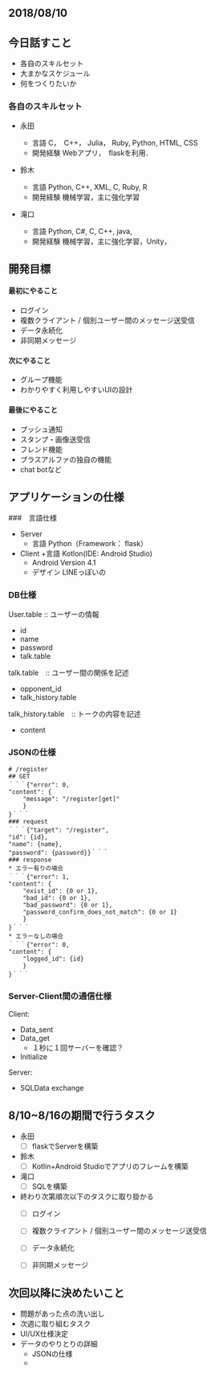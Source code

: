 
## 2018/08/10

## 今日話すこと
+ 各自のスキルセット
+ 大まかなスケジュール
+ 何をつくりたいか

### 各自のスキルセット
+ 永田
  + 言語
    C，　C++， Julia， Ruby, Python, HTML, CSS
  + 開発経験
    Webアプリ，　flaskを利用．

+ 鈴木
  + 言語
    Python, C++, XML, C, Ruby, R
  + 開発経験
   機械学習，主に強化学習

+ 滝口
  + 言語
Python, C#, C, C++, java,
  + 開発経験
    機械学習，主に強化学習，Unity，

## 開発目標

#### 最初にやること
 + ログイン
 + 複数クライアント / 個別ユーザー間のメッセージ送受信
 + データ永続化
 + 非同期メッセージ
#### 次にやること
 + グループ機能
 + わかりやすく利用しやすいUIの設計
#### 最後にやること
 + プッシュ通知
 + スタンプ・画像送受信
 + フレンド機能
 + プラスアルファの独自の機能
  + chat botなど
   
   
## アプリケーションの仕様

###　言語仕様
+ Server
  + 言語
    Python（Framework： flask）
+ Client
  +言語
    Kotlon(IDE: Android Studio)
  + Android Version
    4.1
  + デザイン
    LINEっぽいの
    
### DB仕様
User.table :: ユーザーの情報
+ id
+ name
+ password
+ talk.table

talk.table　:: ユーザー間の関係を記述
+ opponent_id
+ talk_history.table

talk_history.table　:: トークの内容を記述
+ content

### JSONの仕様
~~~
# /register
## GET
｀｀｀{"error": 0,
"content": {
    "message": "/register[get]"
    }
}｀｀｀
### request
｀｀｀{"target": "/register", 
"id": {id},
"name": {name},
"password": {password}}｀｀｀
### response
* エラー有りの場合
｀｀｀{"error": 1, 
"content": {
    "exist_id": {0 or 1}, 
    "bad_id": {0 or 1}, 
    "bad_password": {0 or 1}, 
    "password_confirm_does_not_match": {0 or 1} 
    }
}｀｀｀
* エラーなしの場合
｀｀｀{"error": 0, 
"content": {
    "logged_id": {id}
    }
}｀｀｀
~~~

### Server-Client間の通信仕様
Client:
+ Data_sent
+ Data_get
  + １秒に１回サーバーを確認？
+ Initialize

Server:
+ SQLData exchange

## 8/10~8/16の期間で行うタスク
+ 永田
  - [ ] flaskでServerを構築
+ 鈴木
  - [ ] Kotlin+Android Studioでアプリのフレームを構築
+ 滝口
  - [ ] SQLを構築

+ 終わり次第順次以下のタスクに取り掛かる
  - [ ] ログイン
  - [ ] 複数クライアント / 個別ユーザー間のメッセージ送受信
  - [ ] データ永続化
  - [ ] 非同期メッセージ


## 次回以降に決めたいこと
+ 問題があった点の洗い出し
+ 次週に取り組むタスク
+ UI/UX仕様決定
+ データのやりとりの詳細
  + JSONの仕様
  + 

